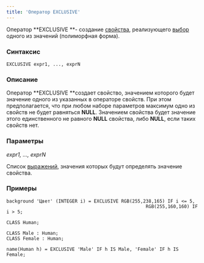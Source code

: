 ```yaml
---
title: 'Оператор EXCLUSIVE'
---
```


Оператор **EXCLUSIVE **- создание [свойства](Properties.md), реализующего [выбор](Selection_CASE_IF_MULTI_OVERRIDE_EXCLUSIVE_.md#exclusive) одного из значений (полиморфная форма).

### Синтаксис

    EXCLUSIVE expr1, ..., exprN

### Описание

Оператор **EXCLUSIVE **создает свойство, значением которого будет значение одного из указанных в операторе свойств. При этом предполагается, что при любом наборе параметров максимум одно из свойств не будет равняться **NULL**. Значением свойства будет значение этого единственного не равного **NULL** свойства, либо **NULL**, если таких свойств нет.

### Параметры

*expr1, ..., exprN*

Список [выражений](Expression.md), значения которых будут определять значение свойства.

### Примеры


```lsf
background 'Цвет' (INTEGER i) = EXCLUSIVE RGB(255,238,165) IF i <= 5,
                                                   RGB(255,160,160) IF i > 5;

CLASS Human;

CLASS Male : Human;
CLASS Female : Human;

name(Human h) = EXCLUSIVE 'Male' IF h IS Male, 'Female' IF h IS Female;
```


